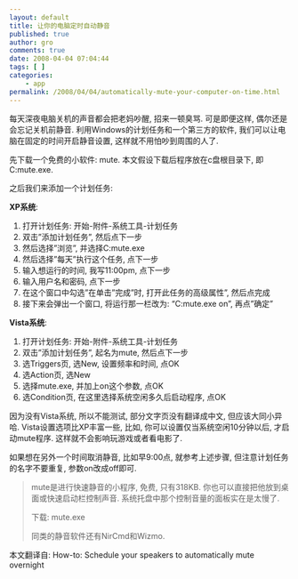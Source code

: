 ```yaml
---
layout: default
title: 让你的电脑定时自动静音
published: true
author: gro
comments: true
date: 2008-04-04 07:04:44
tags: [ ]
categories:
    - app
permalink: /2008/04/04/automatically-mute-your-computer-on-time.html
---
```

每天深夜电脑关机的声音都会把老妈吵醒, 招来一顿臭骂. 可是即便这样, 偶尔还是会忘记关机前静音. 利用Windows的计划任务和一个第三方的软件, 我们可以让电脑在固定的时间开启静音设置, 这样就不用怕吵到周围的人了.

先下载一个免费的小软件: mute. 本文假设下载后程序放在c盘根目录下, 即C:mute.exe.

之后我们来添加一个计划任务:

**XP系统**:

  1. 打开计划任务: 开始-附件-系统工具-计划任务
  2. 双击&#8221;添加计划任务&#8221;, 然后点下一步
  3. 然后选择&#8221;浏览&#8221;, 并选择C:mute.exe
  4. 然后选择&#8221;每天&#8221;执行这个任务, 点下一步
  5. 输入想运行的时间, 我写11:00pm, 点下一步
  6. 输入用户名和密码, 点下一步
  7. 在这个窗口中勾选&#8221;在单击&#8221;完成&#8221;时, 打开此任务的高级属性&#8221;, 然后点完成
  8. 接下来会弹出一个窗口, 将运行那一栏改为: &#8220;C:mute.exe on&#8221;, 再点&#8221;确定&#8221;

**Vista系统**:

  1. 打开计划任务: 开始-附件-系统工具-计划任务
  2. 双击&#8221;添加计划任务&#8221;, 起名为mute, 然后点下一步
  3. 选Triggers页, 选New, 设置频率和时间, 点OK
  4. 选Action页, 选New
  5. 选择mute.exe, 并加上on这个参数, 点OK
  6. 选Condition页, 在这里选择系统空闲多久后启动程序, 点OK

因为没有Vista系统, 所以不能测试, 部分文字页没有翻译成中文, 但应该大同小异哈. Vista设置选项比XP丰富一些, 比如, 你可以设置仅当系统空闲10分钟以后, 才启动mute程序. 这样就不会影响玩游戏或者看电影了.

如果想在另外一个时间取消静音, 比如早9:00点, 就参考上述步骤, 但注意计划任务的名字不要重复, 参数on改成off即可.

> mute是进行快速静音的小程序, 免费, 只有318KB. 你也可以直接把他放到桌面或快速启动栏控制声音. 系统托盘中那个控制音量的面板实在是太慢了.
> 
> 下载: mute.exe
> 
> 同类的静音软件还有NirCmd和Wizmo.

本文翻译自: How-to: Schedule your speakers to automatically mute overnight